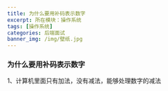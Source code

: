 ```yaml
---
title: 为什么要用补码表示数字
excerpt: 所在模块：操作系统
tags: [操作系统]
categories: 后端面试
banner_img: /img/壁纸.jpg
---
```


### 为什么要用补码表示数字

1、计算机里面只有加法，没有减法，能够处理数字的减法

